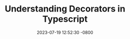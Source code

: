 ---
layout: post
title: Understanding Decorators in Typescript
description: why we use decorators? and how decorators works? and how to use them? 
date: 2023-07-19 12:52:30 -0800
tags: Typescript Decorators
---